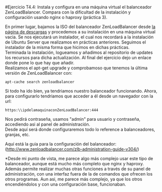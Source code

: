 #Ejercicio T4.4: Instala y configura en una máquina virtual el balanceador ZenLoadBalancer. Compara con la dificultad de la instalación y configuración usando nginx o haproxy (práctica 3).

En primer lugar, bajamos la ISO del balanceador ZenLoadBalancer desde [la página de descargas](http://www.zenloadbalancer.com/community/downloads/) y procedemos a su instalación en una máquina virtual vacia. 
Se nos ejecutará un instalador, el cual nos recordará a la instalación de Ubuntu Server que realizamos en prácticas anteriores. Seguimos el instalador de la misma forma que hicimos en dichas prácticas.  
Terminada la instalación, logueamos y añadimos al repositorio de updates los recursos para dicha actualización. Al final del ejercicio dejo un enlace donde pone lo que hay que añadir.  
Realizamos el apt-get upgrade y comprobamoso que tenemos la última versión de ZenLoadBalancer con:  
```
apt-cache search zenloadbalancer
```

Si todo ha ido bien, ya tendriamos nuestro balanceador funcionando. Ahora, para configurarlo tendriamos que acceder a él desde un navegador con la url:  
```
https:\\ipdelamaquinaconZenLoadBalancer:444
```  
  
Nos pedirá contraseña, usamos "admin" para usuario y contraseña, accediendo asi al panel de administración.  
Desde aquí será donde configuraremos todo lo reference a balanceadores, granjas, etc.

Aquí está la guia para la configuración del balanceador: (http://www.zenloadbalancer.com/zlb-administration-guide-v304/)  

*Desde mi punto de vista, me parece algo más complejo usar este tipo de balanceador, aunque está mucho más completo que nginx y haproxy. Además permite realizar muchas otras funciones a través de su panel de administración, con una interfaz fuera de la
 de comandos que ofrecen los otros programas. Aun asi, me parece más complejo, ya que los otros encendiéndolos y con una configuración base, funcionaban.

